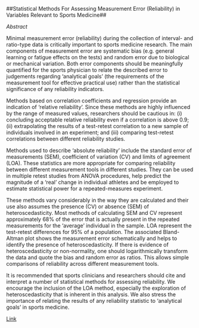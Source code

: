 ##Statistical Methods For Assessing Measurement Error (Reliability) in Variables Relevant to Sports Medicine##

*Abstract*
        
        
 Minimal measurement error (reliability) during the collection of interval- and ratio-type data is critically important to sports medicine research. The main components of measurement error are systematic bias (e.g. general learning or fatigue effects on the tests) and random error due to biological or mechanical variation. Both error components should be meaningfully quantified for the sports physician to relate the described error to judgements regarding ‘analytical goals’ (the requirements of the measurement tool for effective practical use) rather than the statistical significance of any reliability indicators.

Methods based on correlation coefficients and regression provide an indication of ‘relative reliability’. Since these methods are highly influenced by the range of measured values, researchers should be cautious in: (i) concluding acceptable relative reliability even if a correlation is above 0.9; (ii) extrapolating the results of a test-retest correlation to a new sample of individuals involved in an experiment; and (iii) comparing test-retest correlations between different reliability studies.

Methods used to describe ‘absolute reliability’ include the standard error of measurements (SEM), coefficient of variation (CV) and limits of agreement (LOA). These statistics are more appropriate for comparing reliability between different measurement tools in different studies. They can be used in multiple retest studies from ANOVA procedures, help predict the magnitude of a ‘real’ change in individual athletes and be employed to estimate statistical power for a repeated-measures experiment.

These methods vary considerably in the way they are calculated and their use also assumes the presence (CV) or absence (SEM) of heteroscedasticity. Most methods of calculating SEM and CV represent approximately 68% of the error that is actually present in the repeated measurements for the ‘average’ individual in the sample. LOA represent the test-retest differences for 95% of a population. The associated Bland-Altman plot shows the measurement error schematically and helps to identify the presence of heteroscedasticity. If there is evidence of heteroscedasticity or non-normality, one should logarithmically transform the data and quote the bias and random error as ratios. This allows simple comparisons of reliability across different measurement tools.

It is recommended that sports clinicians and researchers should cite and interpret a number of statistical methods for assessing reliability. We encourage the inclusion of the LOA method, especially the exploration of heteroscedasticity that is inherent in this analysis. We also stress the importance of relating the results of any reliability statistic to ‘analytical goals’ in sports medicine.
       

[Link](http://link.springer.com/article/10.2165/00007256-199826040-00002)
